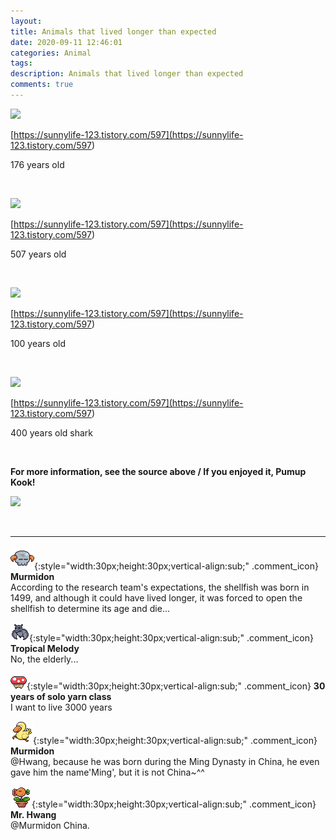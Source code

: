 ```yaml
---
layout: 
title: Animals that lived longer than expected
date: 2020-09-11 12:46:01
categories: Animal
tags: 
description: Animals that lived longer than expected
comments: true
---
```


![](https://blog.kakaocdn.net/dn/u63Sr/btqH4r2gc3Z/KsiK40h2lzzvsazKHvKfEK/img.jpg)

[https://sunnylife-123.tistory.com/597](<https://sunnylife-123.tistory.com/597>)

176 years old

​

![](https://blog.kakaocdn.net/dn/ckGDLj/btqH4sUnWAx/8kcKuhjo4Qoa4kx48upx3k/img.jpg)

[https://sunnylife-123.tistory.com/597](<https://sunnylife-123.tistory.com/597>)

507 years old

​

![](https://blog.kakaocdn.net/dn/kGKYi/btqH47WT0iC/LbsAUv021VhlRidbQjXSck/img.jpg)

[https://sunnylife-123.tistory.com/597](<https://sunnylife-123.tistory.com/597>)

100 years old

​

![](https://blog.kakaocdn.net/dn/xfaYc/btqH2ebeqh7/RMEYbSGD97xoZIHafQvuuk/img.jpg)

[https://sunnylife-123.tistory.com/597](<https://sunnylife-123.tistory.com/597>)

400 years old shark

​

**For more information, see the source above / If you enjoyed it, Pumup Kook!**

![](https://blog.kakaocdn.net/dn/cxDHd1/btqH3yURWBb/DlFdcJRAJtHOBYgSisnyt0/img.gif)

​

* * *

![comment](/assets/character/skull.png){:style="width:30px;height:30px;vertical-align:sub;" .comment_icon} **Murmidon**  
According to the research team's expectations, the shellfish was born in 1499, and although it could have lived longer, it was forced to open the shellfish to determine its age and die...   
  
![comment](/assets/character/bat.png){:style="width:30px;height:30px;vertical-align:sub;" .comment_icon} **Tropical Melody**  
No, the elderly...   
  
![comment](/assets/character/mushroom.png){:style="width:30px;height:30px;vertical-align:sub;" .comment_icon} **30 years of solo yarn class**  
I want to live 3000 years   
  
![comment](/assets/character/duck.png){:style="width:30px;height:30px;vertical-align:sub;" .comment_icon} **Murmidon**  
@Hwang, because he was born during the Ming Dynasty in China, he even gave him the name'Ming', but it is not China~^^  
  
![comment](/assets/character/plant.png){:style="width:30px;height:30px;vertical-align:sub;" .comment_icon} **Mr. Hwang**  
@Murmidon China.  
  

